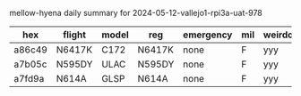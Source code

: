 mellow-hyena daily summary for 2024-05-12-vallejo1-rpi3a-uat-978

|hex|flight|model|reg|emergency|mil|weirdo|
|--|--|--|--|--|--|--|
|a86c49|N6417K|C172|N6417K|none|F|yyy|
|a7b05c|N595DY|ULAC|N595DY|none|F|yyy|
|a7fd9a|N614A|GLSP|N614A|none|F|yyy|
